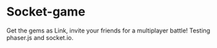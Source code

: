 # Socket-game
Get the gems as Link, invite your friends for a multiplayer battle! Testing phaser.js and socket.io.
